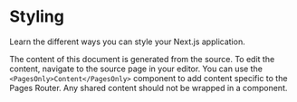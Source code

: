 # Styling

Learn the different ways you can style your Next.js application. 

The content of this document is generated from the source. To edit the content, navigate to the source page in your editor. You can use the `<PagesOnly>Content</PagesOnly>` component to add content specific to the Pages Router. Any shared content should not be wrapped in a component.